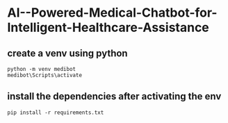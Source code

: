 # AI--Powered-Medical-Chatbot-for-Intelligent-Healthcare-Assistance

## create a venv using python 
```
python -m venv medibot
medibot\Scripts\activate
```
## install the dependencies after activating the env 
```
pip install -r requirements.txt
```